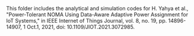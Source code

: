 This folder includes the analytical and simulation codes for 
H. Yahya et al., "Power-Tolerant NOMA Using Data-Aware Adaptive Power Assignment for IoT Systems,"
in IEEE Internet of Things Journal, vol. 8, no. 19, pp. 14896-14907, 1 Oct.1, 2021,
doi: 10.1109/JIOT.2021.3072985.
